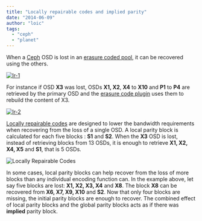 ```yaml
---
title: "Locally repairable codes and implied parity"
date: "2014-06-09"
author: "loic"
tags: 
  - "ceph"
  - "planet"
---
```


When a [Ceph](http://ceph.com/) OSD is lost in an [erasure coded pool](http://ceph.com/docs/master/architecture/#reading-and-writing-encoded-chunks), it can be recovered using the others.

[![](images/lr-1.png "lr-1")](http://dachary.org/wp-uploads/2014/06/lr-1.png)

For instance if OSD **X3** was lost, OSDs **X1, X2**, **X4** to **X10** and **P1** to **P4** are retrieved by the primary OSD and the [erasure code plugin](https://github.com/ceph/ceph/blob/firefly/src/erasure-code/ErasureCodeInterface.h#L301) uses them to rebuild the content of X3.

[![](images/lr-2.png "lr-2")](http://dachary.org/wp-uploads/2014/06/lr-2.png)

[Locally repairable codes](http://anrg.usc.edu/~maheswaran/Xorbas.pdf) are designed to lower the bandwidth requirements when recovering from the loss of a single OSD. A local parity block is calculated for each five blocks : **S1** and **S2**. When the **X3** OSD is lost, instead of retrieving blocks from 13 OSDs, it is enough to retrieve **X1, X2, X4, X5** and **S1**, that is 5 OSDs.

![](images/lr.png "Locally Repairable Codes")

In some cases, local parity blocks can help recover from the loss of more blocks than any individual encoding function can. In the example above, let say five blocks are lost: **X1, X2, X3, X4** and **X8**. The block **X8** can be recovered from **X6, X7, X9, X10** and **S2**. Now that only four blocks are missing, the initial parity blocks are enough to recover. The combined effect of local parity blocks and the global parity blocks acts as if there was **implied** parity block.
